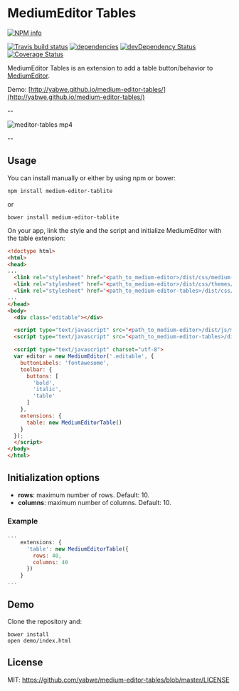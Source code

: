 ﻿# MediumEditor Tables

[![NPM info](https://nodei.co/npm/medium-editor-tables.png?downloads=true)](https://nodei.co/npm/medium-editor-tables.png?downloads=true)

[![Travis build status](https://travis-ci.org/yabwe/medium-editor-tables.png?branch=master)](https://travis-ci.org/yabwe/medium-editor-tables)
[![dependencies](https://david-dm.org/yabwe/medium-editor-tables.png)](https://david-dm.org/yabwe/medium-editor-tables)
[![devDependency Status](https://david-dm.org/yabwe/medium-editor-tables/dev-status.png)](https://david-dm.org/yabwe/medium-editor-tables#info=devDependencies)
[![Coverage Status](https://coveralls.io/repos/yabwe/medium-editor-tables/badge.svg)](https://coveralls.io/r/yabwe/medium-editor-tables)

MediumEditor Tables is an extension to add a table button/behavior to [MediumEditor](https://github.com/yabwe/medium-editor).

Demo: [http://yabwe.github.io/medium-editor-tables/](http://yabwe.github.io/medium-editor-tables/)

--

![meditor-tables mp4](https://cloud.githubusercontent.com/assets/38787/6430614/8ff048c0-c011-11e4-8e2c-09ff773d2f78.gif)

--

## Usage

You can install manually or either by using npm or bower:

```
npm install medium-editor-tablite
```

or

```
bower install medium-editor-tablite
```

On your app, link the style and the script and initialize MediumEditor with the table extension:

```html
<!doctype html>
<html>
<head>
...
  <link rel="stylesheet" href="<path_to_medium-editor>/dist/css/medium-editor.css" />
  <link rel="stylesheet" href="<path_to_medium-editor>/dist/css/themes/default.css" />
  <link rel="stylesheet" href="<path_to_medium-editor-tables>/dist/css/medium-editor-tables.css" />
...
</head>
<body>
  <div class="editable"></div>

  <script type="text/javascript" src="<path_to_medium-editor>/dist/js/medium-editor.js"></script>
  <script type="text/javascript" src="<path_to_medium-editor-tables>/dist/js/medium-editor-tables.js"></script>

  <script type="text/javascript" charset="utf-8">
  var editor = new MediumEditor('.editable', {
    buttonLabels: 'fontawesome',
    toolbar: {
      buttons: [
        'bold',
        'italic',
        'table'
      ]
    },
    extensions: {
      table: new MediumEditorTable()
    }
  });
  </script>
</body>
</html>
```

## Initialization options

* __rows__: maximum number of rows. Default: 10.
* __columns__: maximum number of columns. Default: 10.

### Example

```javascript
...
    extensions: {
      'table': new MediumEditorTable({
        rows: 40,
        columns: 40
      })
    }
...
```

## Demo

Clone the repository and:

```
bower install
open demo/index.html
```

## License

MIT: https://github.com/yabwe/medium-editor-tables/blob/master/LICENSE
